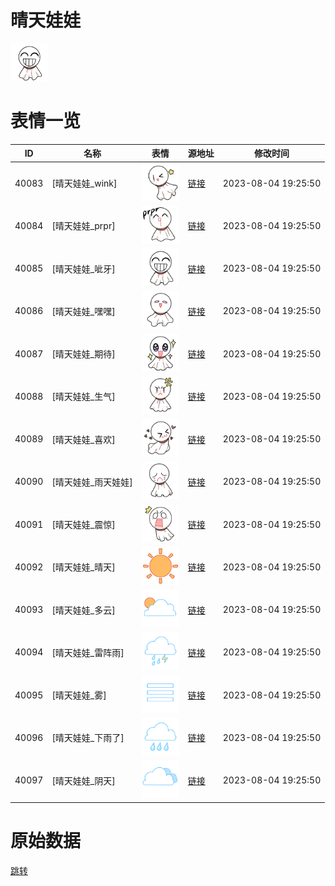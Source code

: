 # 晴天娃娃

<img src="./cover.png" height="60" alt="cover" />

# 表情一览

|ID|名称|表情|源地址|修改时间|
|----|----|----|----|----|
|40083|[晴天娃娃_wink]|<img src="./pic/040083_%5B晴天娃娃_wink%5D.png" height="60" alt="wink"/>|[链接](https://i0.hdslb.com/bfs/garb/d89384d3a1ecc72f735cd4a748f0827d2a005a78.png)|2023-08-04 19:25:50|
|40084|[晴天娃娃_prpr]|<img src="./pic/040084_%5B晴天娃娃_prpr%5D.png" height="60" alt="prpr"/>|[链接](https://i0.hdslb.com/bfs/garb/2c210ea13dcf0ae41775f1de2eda475d54cc7179.png)|2023-08-04 19:25:50|
|40085|[晴天娃娃_呲牙]|<img src="./pic/040085_%5B晴天娃娃_呲牙%5D.png" height="60" alt="呲牙"/>|[链接](https://i0.hdslb.com/bfs/garb/0db249dd2516f1dec534809c71c8055f0b15f3f5.png)|2023-08-04 19:25:50|
|40086|[晴天娃娃_嘿嘿]|<img src="./pic/040086_%5B晴天娃娃_嘿嘿%5D.png" height="60" alt="嘿嘿"/>|[链接](https://i0.hdslb.com/bfs/garb/00646a7cb1428feea41b6afa43836b1f64edd6ee.png)|2023-08-04 19:25:50|
|40087|[晴天娃娃_期待]|<img src="./pic/040087_%5B晴天娃娃_期待%5D.png" height="60" alt="期待"/>|[链接](https://i0.hdslb.com/bfs/garb/2ea4530e6b09c0d8d8401558e833b0737c1c655a.png)|2023-08-04 19:25:50|
|40088|[晴天娃娃_生气]|<img src="./pic/040088_%5B晴天娃娃_生气%5D.png" height="60" alt="生气"/>|[链接](https://i0.hdslb.com/bfs/garb/f0c379d10701dafb8087c8294ffa361d62657578.png)|2023-08-04 19:25:50|
|40089|[晴天娃娃_喜欢]|<img src="./pic/040089_%5B晴天娃娃_喜欢%5D.png" height="60" alt="喜欢"/>|[链接](https://i0.hdslb.com/bfs/garb/33754b19b0568badbd7b92af1d45a8d1ef19d85d.png)|2023-08-04 19:25:50|
|40090|[晴天娃娃_雨天娃娃]|<img src="./pic/040090_%5B晴天娃娃_雨天娃娃%5D.png" height="60" alt="雨天娃娃"/>|[链接](https://i0.hdslb.com/bfs/garb/8ae626969c43196d07849a3ff485b6c0a82fed56.png)|2023-08-04 19:25:50|
|40091|[晴天娃娃_震惊]|<img src="./pic/040091_%5B晴天娃娃_震惊%5D.png" height="60" alt="震惊"/>|[链接](https://i0.hdslb.com/bfs/garb/8e735114ed3c3887b0bc5db4886acdc44a791f65.png)|2023-08-04 19:25:50|
|40092|[晴天娃娃_晴天]|<img src="./pic/040092_%5B晴天娃娃_晴天%5D.png" height="60" alt="晴天"/>|[链接](https://i0.hdslb.com/bfs/garb/88070c686bdf399a45c3784c60618b091c1923d2.png)|2023-08-04 19:25:50|
|40093|[晴天娃娃_多云]|<img src="./pic/040093_%5B晴天娃娃_多云%5D.png" height="60" alt="多云"/>|[链接](https://i0.hdslb.com/bfs/garb/2c36ce976ffd241b9c400a21a1ca0789800a7f49.png)|2023-08-04 19:25:50|
|40094|[晴天娃娃_雷阵雨]|<img src="./pic/040094_%5B晴天娃娃_雷阵雨%5D.png" height="60" alt="雷阵雨"/>|[链接](https://i0.hdslb.com/bfs/garb/c7e3d5b28c9fa9087b862855514bec49c104c28e.png)|2023-08-04 19:25:50|
|40095|[晴天娃娃_雾]|<img src="./pic/040095_%5B晴天娃娃_雾%5D.png" height="60" alt="雾"/>|[链接](https://i0.hdslb.com/bfs/garb/5c912e845ff488e517e4f7ba5c378b66f7941c14.png)|2023-08-04 19:25:50|
|40096|[晴天娃娃_下雨了]|<img src="./pic/040096_%5B晴天娃娃_下雨了%5D.png" height="60" alt="下雨了"/>|[链接](https://i0.hdslb.com/bfs/garb/8456d07d45269af7418092af3c09a9af8781e8b2.png)|2023-08-04 19:25:50|
|40097|[晴天娃娃_阴天]|<img src="./pic/040097_%5B晴天娃娃_阴天%5D.png" height="60" alt="阴天"/>|[链接](https://i0.hdslb.com/bfs/garb/6729dd16fecfa88e4d96ca00325b527339949cd4.png)|2023-08-04 19:25:50|

# 原始数据

[跳转](./raw.json)

